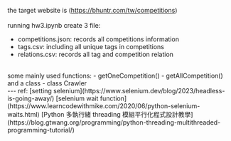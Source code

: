 the target website is (https://bhuntr.com/tw/competitions)  
<br>
running hw3.ipynb create 3 file:  
- competitions.json: records all competitions information  
- tags.csv: including all unique tags in competitions  
- relations.csv: records all tag and competition relation
<br>
some mainly used functions:  
- getOneCompetition()  
- getAllCompetition()  
and a class   
- class Crawler
<br>
---  
ref:  
[setting selenium](https://www.selenium.dev/blog/2023/headless-is-going-away/)  
[selenium wait function](https://www.learncodewithmike.com/2020/06/python-selenium-waits.html)  
[Python 多執行緒 threading 模組平行化程式設計教學](https://blog.gtwang.org/programming/python-threading-multithreaded-programming-tutorial/)  